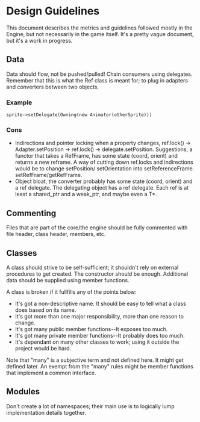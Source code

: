 

Design Guidelines
=================
This document describes the metrics and guidelines followed mostly in the Engine,
but not necessarily in the game itself.
It's a pretty vague document, but it's a work in progress.

Data
----
Data should flow, not be pushed/pulled! Chain consumers using delegates. Remember
that this is what the Ref class is meant for; to plug in adapters and converters
between two objects.

### Example
    sprite->setDelegate(Owning(new Animator(otherSprite)))
       
### Cons

* Indirections and pointer locking when a property changes,
  ref.lock() -> Adapter.setPosition -> ref.lock() -> delegate.setPosition.
  Suggestions; a functor that takes a RefFrame, has some state (coord, orient)
  and returns a new reframe.
  A way of cutting down ref.locks and indirections would be to change setPosition/
  setOrientation into setReferenceFrame. setRefFrame/getRefFrame.
* Object bloat, the converter probably has some state (coord, orient) and a ref
  delegate. The delegating object has a ref delegate. Each ref is at least a shared_ptr
  and a weak_ptr, and maybe even a T*.


   
Commenting
----------
Files that are part of the core/the engine should be fully commented with
file header, class header, members, etc.


Classes
-------
A class should strive to be self-sufficient; it shouldn't rely on external
procedures to get created. The constructor should be enough. Additional data
should be supplied using member functions.

A class is broken if it fullfills any of the points below:

* It's got a non-descriptive name. It should be easy to tell what a class does
  based on its name.
* It's got more than one major responsibility, more than one reason to change.
* It's got many public member functions--It exposes too much.
* It's got many private member functions--It probably does too much.
* It's dependant on many other classes to work; using it outside the project would
be hard.

Note that "many" is a subjective term and not defined here. It might get defined
later. An exempt from the "many" rules might be member functions that implement
a common interface.

Modules
-------
Don't create a lot of namespaces; their main use is to logically lump implementation
details together.
